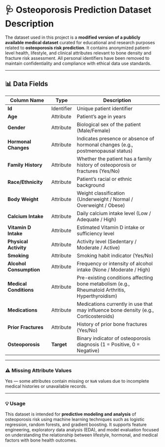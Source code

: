 # 🩺 Osteoporosis Prediction Dataset Description

The dataset used in this project is a **modified version of a publicly available medical dataset** curated for educational and research purposes related to **osteoporosis risk prediction**.
It contains anonymized patient-level health, lifestyle, and clinical attributes relevant to bone density and fracture risk assessment.
All personal identifiers have been removed to maintain confidentiality and compliance with ethical data use standards.

---

## 📊 Data Fields

| **Column Name**         | **Type**   | **Description**                                                                                 |
| ----------------------- | ---------- | ----------------------------------------------------------------------------------------------- |
| **Id**                  | Identifier | Unique patient identifier                                                                       |
| **Age**                 | Attribute  | Patient’s age in years                                                                          |
| **Gender**              | Attribute  | Biological sex of the patient (Male/Female)                                                     |
| **Hormonal Changes**    | Attribute  | Indicates presence or absence of hormonal changes (e.g., postmenopausal status)                 |
| **Family History**      | Attribute  | Whether the patient has a family history of osteoporosis or fractures (Yes/No)                  |
| **Race/Ethnicity**      | Attribute  | Patient’s racial or ethnic background                                                           |
| **Body Weight**         | Attribute  | Weight classification (Underweight / Normal / Overweight / Obese)                               |
| **Calcium Intake**      | Attribute  | Daily calcium intake level (Low / Adequate / High)                                              |
| **Vitamin D Intake**    | Attribute  | Estimated Vitamin D intake or sufficiency level                                                 |
| **Physical Activity**   | Attribute  | Activity level (Sedentary / Moderate / Active)                                                  |
| **Smoking**             | Attribute  | Smoking habit indicator (Yes/No)                                                                |
| **Alcohol Consumption** | Attribute  | Frequency or intensity of alcohol intake (None / Moderate / High)                               |
| **Medical Conditions**  | Attribute  | Pre-existing conditions affecting bone metabolism (e.g., Rheumatoid Arthritis, Hyperthyroidism) |
| **Medications**         | Attribute  | Medications currently in use that may influence bone density (e.g., Corticosteroids)            |
| **Prior Fractures**     | Attribute  | History of prior bone fractures (Yes/No)                                                        |
| **Osteoporosis**        | **Target** | Binary indicator of osteoporosis diagnosis (1 = Positive, 0 = Negative)                         |

---

### ⚠️ Missing Attribute Values

Yes — some attributes contain missing or `NaN` values due to incomplete medical histories or unavailable records.

---

### 💡 Usage

This dataset is intended for **predictive modeling and analysis** of osteoporosis risk using machine learning techniques such as logistic regression, random forests, and gradient boosting.
It supports feature engineering, exploratory data analysis (EDA), and model evaluation focused on understanding the relationship between lifestyle, hormonal, and medical factors with bone health outcomes.

